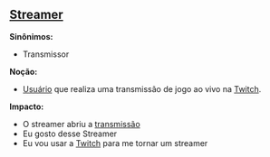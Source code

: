 ## [Streamer](Streamer)

**Sinônimos:**
* Transmissor

**Noção:**
* [Usuário](User) que realiza uma transmissão de jogo ao vivo na [Twitch](Twitch).

**Impacto:**
* O streamer abriu a [transmissão](Stream)
* Eu gosto desse Streamer
* Eu vou usar a [Twitch](Twitch) para me tornar um streamer